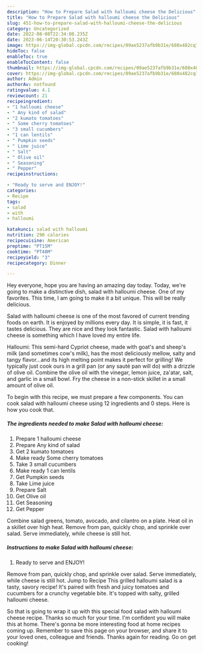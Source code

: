 ```yaml
---
description: "How to Prepare Salad with halloumi cheese the Delicious"
title: "How to Prepare Salad with halloumi cheese the Delicious"
slug: 451-how-to-prepare-salad-with-halloumi-cheese-the-delicious
category: Uncategorized
date: 2022-08-08T22:34:08.235Z
date: 2023-06-14T20:30:53.243Z
image: https://img-global.cpcdn.com/recipes/09ae5237afb9b31e/680x482cq70/salad-with-halloumi-cheese-recipe-main-photo.jpg
hideToc: false
enableToc: true
enableTocContent: false
thumbnail: https://img-global.cpcdn.com/recipes/09ae5237afb9b31e/680x482cq70/salad-with-halloumi-cheese-recipe-main-photo.jpg
cover: https://img-global.cpcdn.com/recipes/09ae5237afb9b31e/680x482cq70/salad-with-halloumi-cheese-recipe-main-photo.jpg
author: Admin
authorAv: notfound
ratingvalue: 4.1
reviewcount: 21
recipeingredient:
- "1 halloumi cheese"
- " Any kind of salad"
- "2 kumato tomatoes"
- " Some cherry tomatoes"
- "3 small cucumbers"
- "1 can lentils"
- " Pumpkin seeds"
- " Lime juice"
- " Salt"
- " Olive oil"
- " Seasoning"
- " Pepper"
recipeinstructions:

- "Ready to serve and ENJOY!"
categories:
- Recipe
tags:
- salad
- with
- halloumi

katakunci: salad with halloumi 
nutrition: 290 calories
recipecuisine: American
preptime: "PT15M"
cooktime: "PT40M"
recipeyield: "3"
recipecategory: Dinner

---
```



Hey everyone, hope you are having an amazing day today. Today, we're going to make a distinctive dish, salad with halloumi cheese. One of my favorites. This time, I am going to make it a bit unique. This will be really delicious.

Salad with halloumi cheese is one of the most favored of current trending foods on earth. It is enjoyed by millions every day. It is simple, it is fast, it tastes delicious. They are nice and they look fantastic. Salad with halloumi cheese is something which I have loved my entire life.

Halloumi: This semi-hard Cypriot cheese, made with goat&#39;s and sheep&#39;s milk (and sometimes cow&#39;s milk), has the most deliciously mellow, salty and tangy flavor…and its high melting point makes it perfect for grilling! We typically just cook ours in a grill pan (or any sauté pan will do) with a drizzle of olive oil. Combine the olive oil with the vinegar, lemon juice, za&#39;atar, salt, and garlic in a small bowl. Fry the cheese in a non-stick skillet in a small amount of olive oil.


To begin with this recipe, we must prepare a few components. You can cook salad with halloumi cheese using 12 ingredients and 0 steps. Here is how you cook that.

<!--inarticleads1-->

##### The ingredients needed to make Salad with halloumi cheese:

1. Prepare 1 halloumi cheese
1. Prepare  Any kind of salad
1. Get 2 kumato tomatoes
1. Make ready  Some cherry tomatoes
1. Take 3 small cucumbers
1. Make ready 1 can lentils
1. Get  Pumpkin seeds
1. Take  Lime juice
1. Prepare  Salt
1. Get  Olive oil
1. Get  Seasoning
1. Get  Pepper


Combine salad greens, tomato, avocado, and cilantro on a plate. Heat oil in a skillet over high heat. Remove from pan, quickly chop, and sprinkle over salad. Serve immediately, while cheese is still hot. 

<!--inarticleads2-->

##### Instructions to make Salad with halloumi cheese:


1. Ready to serve and ENJOY!

Remove from pan, quickly chop, and sprinkle over salad. Serve immediately, while cheese is still hot. Jump to Recipe This grilled halloumi salad is a tasty, savory recipe! It&#39;s paired with fresh and juicy tomatoes and cucumbers for a crunchy vegetable bite. It&#39;s topped with salty, grilled halloumi cheese. 

So that is going to wrap it up with this special food salad with halloumi cheese recipe. Thanks so much for your time. I'm confident you will make this at home. There's gonna be more interesting food at home recipes coming up. Remember to save this page on your browser, and share it to your loved ones, colleague and friends. Thanks again for reading. Go on get cooking!
